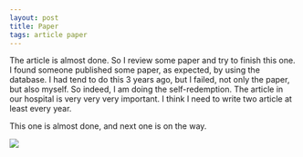 ```yaml
---
layout: post
title: Paper
tags: article paper
---
```

The article is almost done. So I review some paper and try to finish this one. I found someone published some paper, as expected, by using the database. I had tend to do this 3 years ago, but I failed, not only the paper, but also myself. So indeed, I am doing the self-redemption. The article in our hospital is very very very important. I think I need to write two article at least every year. 

This one is almost done, and next one is on the way.

![](https://gitee.com/catecholamin/blogimg/raw/master/img/20161230155650_WzZ3v.jpeg)
